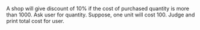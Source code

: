 A shop will give discount of 10% if the cost of purchased quantity is more than 1000.
Ask user for quantity. Suppose, one unit will cost 100. Judge and print total cost for user.